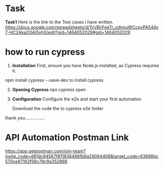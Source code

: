 # Task
**Task1**
 Here is the link to the Test cases i have written.
https://docs.google.com/spreadsheets/d/1VyBirFeeTr_odnnuWCcpvPA54Ay7-HC2AkaO0AI5vh0/edit?gid=1464052029#gid=1464052029


# how to run cypress
1. ****Installation****
First, ensure you have Node.js installed, as Cypress requires it.

npm install cypress --save-dev  to install cypress

2. ****Opening Cypress****
   npx cypress open

3. ****Configuration****
   Configure the e2e and start your first automation

    Download the code the to cypress e2e folder

thank you................


# API Automation Postman Link
https://app.getpostman.com/join-team?invite_code=d81dc84567f811836486fb6a29064408&target_code=63696bc570ce87162f58c79c9a352866
